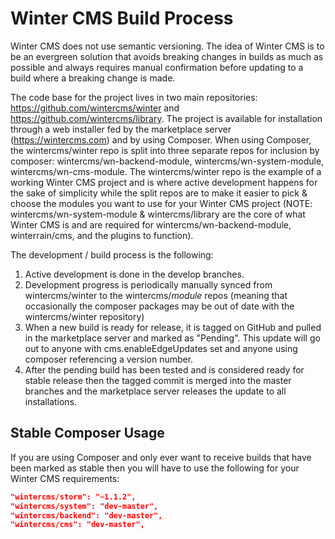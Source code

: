 # Winter CMS Build Process

Winter CMS does not use semantic versioning. The idea of Winter CMS is to be an evergreen solution that avoids breaking changes in builds as much as possible and always requires manual confirmation before updating to a build where a breaking change is made.

The code base for the project lives in two main repositories: https://github.com/wintercms/winter and https://github.com/wintercms/library. The project is available for installation through a web installer fed by the marketplace server (https://wintercms.com) and by using Composer. When using Composer, the wintercms/winter repo is split into three separate repos for inclusion by composer: wintercms/wn-backend-module, wintercms/wn-system-module, wintercms/wn-cms-module. The wintercms/winter repo is the example of a working Winter CMS project and is where active development happens for the sake of simplicity while the split repos are to make it easier to pick & choose the modules you want to use for your Winter CMS project (NOTE: wintercms/wn-system-module & wintercms/library are the core of what Winter CMS is and are required for wintercms/wn-backend-module, winterrain/cms, and the plugins to function).

The development / build process is the following:

1. Active development is done in the develop branches.
2. Development progress is periodically manually synced from wintercms/winter to the wintercms/*module* repos (meaning that occasionally the composer packages may be out of date with the wintercms/winter repository)
3. When a new build is ready for release, it is tagged on GitHub and pulled in the marketplace server and marked as "Pending". This update will go out to anyone with cms.enableEdgeUpdates set and anyone using composer referencing a version number.
4. After the pending build has been tested and is considered ready for stable release then the tagged commit is merged into the master branches and the marketplace server releases the update to all installations.

## Stable Composer Usage
If you are using Composer and only ever want to receive builds that have been marked as stable then you will have to use the following for your Winter CMS requirements:

```json
"wintercms/storm": "~1.1.2",
"wintercms/system": "dev-master",
"wintercms/backend": "dev-master",
"wintercms/cms": "dev-master",
```
